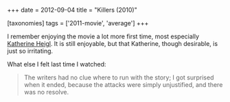 +++
date = 2012-09-04
title = "Killers (2010)"

[taxonomies]
tags = ['2011-movie', 'average']
+++

I remember enjoying the movie a lot more first time, most especially
[Katherine Heigl]. It is still enjoyable, but that Katherine, though
desirable, is just so irritating.

What else I felt last time I watched:

> The writers had no clue where to run with the story; I got surprised
> when it ended, because the attacks were simply unjustified, and there
> was no resolve.

  [Katherine Heigl]: http://en.wikipedia.org/wiki/Katherine_Heigl
